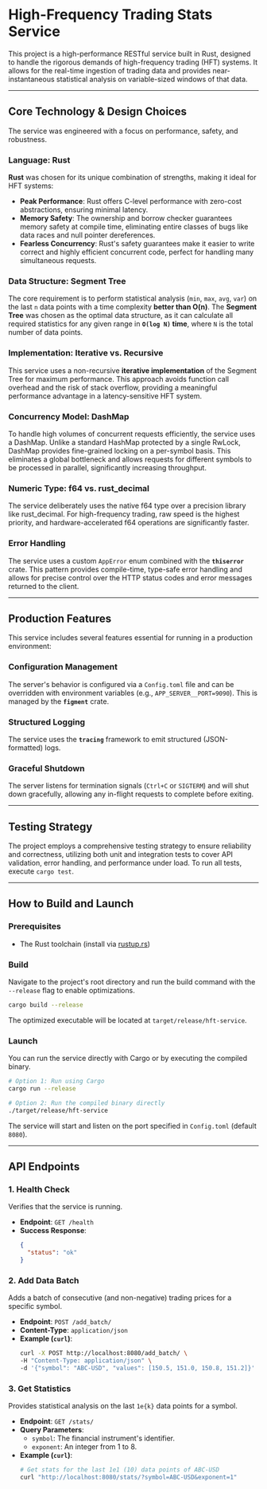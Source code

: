 # High-Frequency Trading Stats Service

This project is a high-performance RESTful service built in Rust, designed to handle the rigorous demands of high-frequency trading (HFT) systems. It allows for the real-time ingestion of trading data and provides near-instantaneous statistical analysis on variable-sized windows of that data.

-----

## Core Technology & Design Choices

The service was engineered with a focus on performance, safety, and robustness.

### Language: Rust

**Rust** was chosen for its unique combination of strengths, making it ideal for HFT systems:

  - **Peak Performance**: Rust offers C-level performance with zero-cost abstractions, ensuring minimal latency.
  - **Memory Safety**: The ownership and borrow checker guarantees memory safety at compile time, eliminating entire classes of bugs like data races and null pointer dereferences.
  - **Fearless Concurrency**: Rust's safety guarantees make it easier to write correct and highly efficient concurrent code, perfect for handling many simultaneous requests.

### Data Structure: Segment Tree

The core requirement is to perform statistical analysis (`min`, `max`, `avg`, `var`) on the last `n` data points with a time complexity **better than O(n)**. The **Segment Tree** was chosen as the optimal data structure, as it can calculate all required statistics for any given range in **`O(log N)` time**, where `N` is the total number of data points.

### Implementation: Iterative vs. Recursive

This service uses a non-recursive **iterative implementation** of the Segment Tree for maximum performance. This approach avoids function call overhead and the risk of stack overflow, providing a meaningful performance advantage in a latency-sensitive HFT system.

### Concurrency Model: DashMap

To handle high volumes of concurrent requests efficiently, the service uses a DashMap. Unlike a standard HashMap protected by a single RwLock, DashMap provides fine-grained locking on a per-symbol basis. This eliminates a global bottleneck and allows requests for different symbols to be processed in parallel, significantly increasing throughput.

### Numeric Type: f64 vs. rust_decimal

The service deliberately uses the native f64 type over a precision library like rust_decimal. For high-frequency trading, raw speed is the highest priority, and hardware-accelerated f64 operations are significantly faster.

### Error Handling

The service uses a custom `AppError` enum combined with the **`thiserror`** crate. This pattern provides compile-time, type-safe error handling and allows for precise control over the HTTP status codes and error messages returned to the client.

-----

## Production Features

This service includes several features essential for running in a production environment:

### Configuration Management

The server's behavior is configured via a `Config.toml` file and can be overridden with environment variables (e.g., `APP_SERVER__PORT=9090`). This is managed by the **`figment`** crate.

### Structured Logging

The service uses the **`tracing`** framework to emit structured (JSON-formatted) logs.

### Graceful Shutdown

The server listens for termination signals (`Ctrl+C` or `SIGTERM`) and will shut down gracefully, allowing any in-flight requests to complete before exiting.

-----

## Testing Strategy

The project employs a comprehensive testing strategy to ensure reliability and correctness, utilizing both unit and integration tests to cover API validation, error handling, and performance under load. To run all tests, execute `cargo test`.

-----

## How to Build and Launch

### Prerequisites

  - The Rust toolchain (install via [rustup.rs](https://rustup.rs/))

### Build

Navigate to the project's root directory and run the build command with the `--release` flag to enable optimizations.

```sh
cargo build --release
```

The optimized executable will be located at `target/release/hft-service`.

### Launch

You can run the service directly with Cargo or by executing the compiled binary.

```sh
# Option 1: Run using Cargo
cargo run --release

# Option 2: Run the compiled binary directly
./target/release/hft-service
```

The service will start and listen on the port specified in `Config.toml` (default `8080`).

-----

## API Endpoints

### 1\. Health Check

Verifies that the service is running.

  - **Endpoint**: `GET /health`
  - **Success Response**:
    ```json
    {
      "status": "ok"
    }
    ```

### 2\. Add Data Batch

Adds a batch of consecutive (and non-negative) trading prices for a specific symbol.

  - **Endpoint**: `POST /add_batch/`
  - **Content-Type**: `application/json`
  - **Example (`curl`)**:
    ```sh
    curl -X POST http://localhost:8080/add_batch/ \
    -H "Content-Type: application/json" \
    -d '{"symbol": "ABC-USD", "values": [150.5, 151.0, 150.8, 151.2]}'
    ```

### 3\. Get Statistics

Provides statistical analysis on the last `1e{k}` data points for a symbol.

  - **Endpoint**: `GET /stats/`
  - **Query Parameters**:
      - `symbol`: The financial instrument's identifier.
      - `exponent`: An integer from 1 to 8.
  - **Example (`curl`)**:
    ```sh
    # Get stats for the last 1e1 (10) data points of ABC-USD
    curl "http://localhost:8080/stats/?symbol=ABC-USD&exponent=1"
    ```
